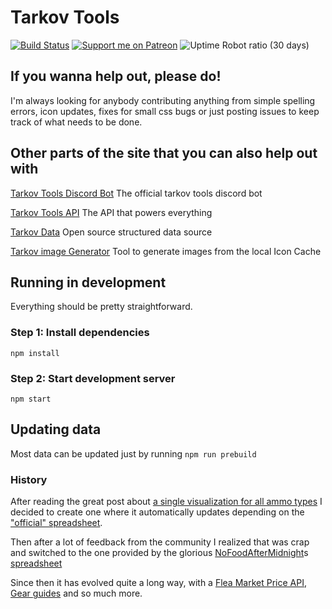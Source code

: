 # Tarkov Tools

[![Build Status](https://img.shields.io/github/workflow/status/kokarn/tarkov-tools/Deploy?style=flat-square)](https://github.com/kokarn/tarkov-tools/actions/workflows/deploy.yml)
[![Support me on Patreon](https://img.shields.io/endpoint.svg?url=https%3A%2F%2Fshieldsio-patreon.vercel.app%2Fapi%3Fusername%3Dkokarn%26type%3Dpatrons&style=flat)](https://patreon.com/kokarn)
![Uptime Robot ratio (30 days)](https://img.shields.io/uptimerobot/ratio/m785748655-5631dd88e9569d8faf253651)

## If you wanna help out, please do!

I'm always looking for anybody contributing anything from simple spelling errors, icon updates, fixes for small css bugs or just posting issues to keep track of what needs to be done.

## Other parts of the site that you can also help out with
[Tarkov Tools Discord Bot](https://github.com/kokarn/tarkov-tools-discord-bot)
The official tarkov tools discord bot

[Tarkov Tools API](https://github.com/kokarn/tarkov-data-api)
The API that powers everything

[Tarkov Data](https://github.com/TarkovTracker/tarkovdata/)
Open source structured data source

[Tarkov image Generator](https://github.com/kokarn/tarkov-image-generator)
Tool to generate images from the local Icon Cache


## Running in development

Everything should be pretty straightforward.

### Step 1: Install dependencies
`npm install`

### Step 2: Start development server
`npm start`

## Updating data
Most data can be updated just by running
`npm run prebuild`


### History

After reading the great post about [a single visualization for all ammo types](https://www.reddit.com/r/EscapefromTarkov/comments/ebvizg/ammo_table_visualized_on_one_graph/) I decided to create one where it automatically updates depending on the ["official" spreadsheet](https://docs.google.com/spreadsheets/d/1l_8zSZg-viVTZ2bavMEIIKhix6mFTXuVHWcNKZgBrjQ/htmlview?sle=true).

Then after a lot of feedback from the community I realized that was crap and switched to the one provided by the glorious [NoFoodAfterMidnight](https://www.twitch.tv/nofoodaftermidnight)s [spreadsheet](https://docs.google.com/spreadsheets/u/0/d/1jjWcIue0_PCsbLQAiL5VrIulPK8SzM5jjiCMx9zUuvE)

Since then it has evolved quite a long way, with a [Flea Market Price API](https://tarkov-tools.com/___graphql), [Gear guides](https://tarkov-tools.com/gear/) and so much more.